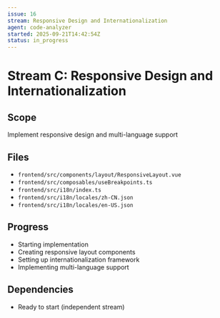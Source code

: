 ```yaml
---
issue: 16
stream: Responsive Design and Internationalization
agent: code-analyzer
started: 2025-09-21T14:42:54Z
status: in_progress
---
```


# Stream C: Responsive Design and Internationalization

## Scope
Implement responsive design and multi-language support

## Files
- `frontend/src/components/layout/ResponsiveLayout.vue`
- `frontend/src/composables/useBreakpoints.ts`
- `frontend/src/i18n/index.ts`
- `frontend/src/i18n/locales/zh-CN.json`
- `frontend/src/i18n/locales/en-US.json`

## Progress
- Starting implementation
- Creating responsive layout components
- Setting up internationalization framework
- Implementing multi-language support

## Dependencies
- Ready to start (independent stream)